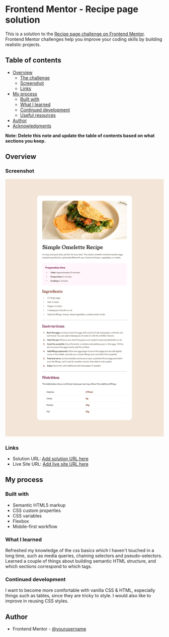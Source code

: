 # Frontend Mentor - Recipe page solution

This is a solution to the [Recipe page challenge on Frontend Mentor](https://www.frontendmentor.io/challenges/recipe-page-KiTsR8QQKm). Frontend Mentor challenges help you improve your coding skills by building realistic projects.

## Table of contents

- [Overview](#overview)
  - [The challenge](#the-challenge)
  - [Screenshot](#screenshot)
  - [Links](#links)
- [My process](#my-process)
  - [Built with](#built-with)
  - [What I learned](#what-i-learned)
  - [Continued development](#continued-development)
  - [Useful resources](#useful-resources)
- [Author](#author)
- [Acknowledgments](#acknowledgments)

**Note: Delete this note and update the table of contents based on what sections you keep.**

## Overview

### Screenshot

![](./assets/images/screenshot.png)

### Links

- Solution URL: [Add solution URL here](https://your-solution-url.com)
- Live Site URL: [Add live site URL here](https://your-live-site-url.com)

## My process

### Built with

- Semantic HTML5 markup
- CSS custom properties
- CSS variables
- Flexbox
- Mobile-first workflow

### What I learned

Refreshed my knowledge of the css basics which I haven't touched in a long time, such as media queries, chaining selectors and pseudo-selectors. Learned a couple of things about building semantic HTML structure, and which sections correspond to which tags.

### Continued development

I want to become more comfortable with vanilla CSS & HTML, especially things such as tables, since they are tricky to style. I would also like to improve in reusing CSS styles.

## Author

- Frontend Mentor - [@yourusername](https://www.frontendmentor.io/profile/davidGasanov)


